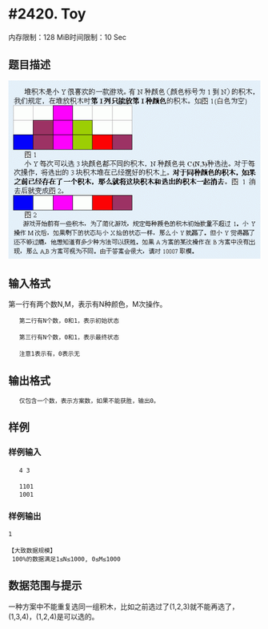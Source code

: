 # #2420. Toy 

内存限制：128 MiB时间限制：10 Sec

## 题目描述

![](upload/201202/11.jpg)

## 输入格式

第一行有两个数N,M，表示有N种颜色，M次操作。

       第二行有N个数，0和1，表示初始状态

       第三行有N个数，0和1，表示最终状态

       注意1表示有，0表示无

## 输出格式

       仅包含一个数，表示方案数，如果不能获胜，输出0。

 

## 样例

### 样例输入

    
       4 3
    
       1101
       1001
     
    
    

### 样例输出

    
    1 
    
    【大致数据规模】
     100%的数据满足1≤N≤1000, 0≤M≤1000
    

## 数据范围与提示

 一种方案中不能重复选同一组积木，比如之前选过了(1,2,3)就不能再选了，(1,3,4)，(1,2,4)是可以选的。

